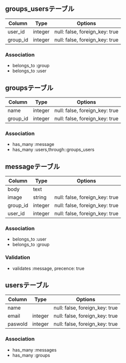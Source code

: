 ## groups_usersテーブル

|Column|Type|Options|
|------|----|-------|
|user_id |integer|null: false, foreign_key: true|
|group_id|integer|null: false, foreign_key: true|

### Association
- belongs_to :group
- belongs_to :user

## groupsテーブル

|Column|Type|Options|
|------|----|-------|
|name  |integer|null: false, foreign_key: true|
|group_id|integer|null: false, foreign_key: true|


### Association
- has_many :message
- has_many :users,through::groups_users

## messageテーブル

|Column|Type|Options|
|------|----|-------|
|body  |text|       |
|image |string   |null: false, foreign_key: true|
|group_id|integer|null: false, foreign_key: true|
|user_id |integer|null: false, foreign_key: true|

### Association
- belongs_to :user
- belongs_to :group

### Validation
- validates :message, precence: true

## usersテーブル

|Column|Type|Options|
|------|----|-------|
|name  ||null: false, foreign_key: true|
|email |integer|null: false, foreign_key: true|
|paswold|integer|null: false, foreign_key: true|

### Association
- has_many :messages
- has_many :groups